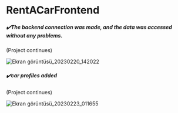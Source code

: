 # RentACarFrontend

<h5 align="left">✔️The backend connection was made, and the data was accessed without any problems.</h5>   (Project continues)


![Ekran görüntüsü_20230220_142022](https://user-images.githubusercontent.com/110422737/220104962-d760eaab-7e76-49a8-992b-05f93b384092.png)


<h5 align="left">✔️car profiles added</h5>   (Project continues)


![Ekran görüntüsü_20230223_011655](https://user-images.githubusercontent.com/110422737/220772492-2cda00e1-70f9-4979-9725-fd30620f66d9.png)

